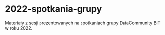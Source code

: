# 2022-spotkania-grupy
Materiały z sesji prezentowanych na spotkaniach grupy DataCommunity BiT w roku 2022.
